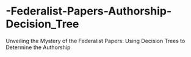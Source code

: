# -Federalist-Papers-Authorship-Decision_Tree
Unveiling the Mystery of the Federalist Papers: Using Decision Trees to Determine the Authorship

